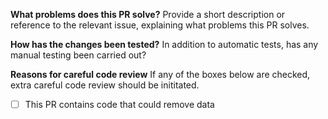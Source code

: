 **What problems does this PR solve?**
Provide a short description or reference to the relevant issue, explaining what problems this PR solves.

**How has the changes been tested?**
In addition to automatic tests, has any manual testing been carried out?

**Reasons for careful code review**
If any of the boxes below are checked, extra careful code review should be inititated.

  - [ ] This PR contains code that could remove data
